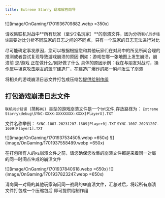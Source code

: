 ```yaml
---
title: Extreme Starry 疑难解答向导
---
```


![](image/OnGaming/1701936709882.webp =350x)

请收集联机对战中**所有玩家（至少2名玩家）**的崩溃文件，因为分析`联机同步错误`需要对比分析不同玩家的日志之间的不同点，只有一个玩家的日志无法进行对比

尽可能确定事发原因，您可以根据根据您和其他玩家们在对局中的所见所闻合理的推测或者尝试复现导致游戏崩溃的原因
例如：游戏在哪一张地图上发生崩溃，崩溃前 您/游戏 正在做什么/刚好做了什么
具体的原因示例：我在与朋友对战时，操作犀牛坦克攻击朋友的盟军建造厂，在建造厂爆炸的那一瞬间发生了崩溃

将相关的游戏崩溃日志文件打包成压缩包[提供给制作组](../../../Support/README)

## 打包游戏崩溃日志文件

`联机同步错误`（简称`RE`）类型的游戏崩溃文件是一个txt文件,存放路径为：
`Extreme Starry\debug\SYNC-XXXX-XXXXXXXX-XXXX[PlayerX].TXT`

文件名称举例：
`SYNC-1007-20231207-1609[Player0].TXT`
`SYNC-1007-20231207-1609[Player1].TXT`

![](image/OnGaming/1701937534505.webp =650x)
![](image/OnGaming/1701937558489.webp =650x)

在打包所有人的`RE`崩溃文件之前，请您确保您收集的崩溃文件都是来着同一对局的同一时间点生成的崩溃文件

![](image/OnGaming/1701937840618.webp =650x)
![](image/OnGaming/1701937823247.webp =650x)

请向同一对局的其他玩家询问同一战局的`RE`崩溃文件，汇总过后，将起所有崩溃文件打包成一个压缩包后
即可提供给制作组

